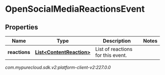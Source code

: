 # OpenSocialMediaReactionsEvent


## Properties

| Name | Type | Description | Notes |
| ------------ | ------------- | ------------- | ------------- |
| **reactions** | [**List&lt;ContentReaction&gt;**](ContentReaction) | List of reactions for this event. |  |




_com.mypurecloud.sdk.v2:platform-client-v2:227.0.0_
